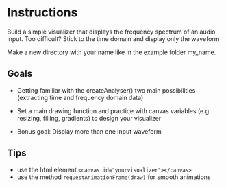 # Instructions 

Build a simple visualizer that displays the frequency spectrum of an audio input. 
Too difficult? Stick to the time domain and display only the waveform

Make a new directory with your name like in the example folder my_name.

## Goals
- Getting familiar with the createAnalyser() two main possibilities (extracting time and frequency domain data)
- Set a main drawing function and practice with canvas variables (e.g resizing, filling, gradients) to design your visualizer

- Bonus goal: Display more than one input waveform 

## Tips
- use the html element `<canvas id="yourvisualizer"></canvas>`
- use the method `requestAnimationFrame(draw)` for smooth animations
